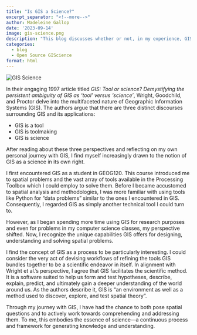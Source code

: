 ```yaml
---
title: "Is GIS a Science?"
excerpt_separator: "<!--more-->"
author: Madeleine Gallop
date: '2023-09-14'
image: gis-science.png
description: "This blog discusses whether or not, in my experience, GIS can be a science in its own right."
categories:
  - blog
  - Open Source GIScience
format: html
---
```


![GIS Science](https://github.com/madgallop/open-gis/blob/master/assets/images/gis-science.png?raw=true)

In their engaging 1997 article titled _GIS: Tool or science? Demystifying the persistent ambiguity of GIS as ‘tool’ versus ‘science’_, Wright, Goodchild, and Proctor delve into the multifaceted nature of Geographic Information Systems (GIS). The authors argue that there are three distinct discourses surrounding GIS and its applications: 

- GIS is a tool
- GIS is toolmaking
- GIS is science

After reading about these three perspectives and reflecting on my own personal journey with GIS, I find myself increasingly drawn to the notion of GIS as a science in its own right. 

I first encountered GIS as a student in GEOG120. This course introduced me to spatial problems and the vast array of tools available in the Processing Toolbox which I could employ to solve them. Before I became accustomed to spatial analysis and methodologies, I was more familiar with using tools like Python for “data problems” similar to the ones I encountered in GIS. Consequently, I regarded GIS as simply another technical tool I could turn to. 

However, as I began spending more time using GIS for research purposes and even for problems in my computer science classes, my perspective shifted. Now, I recognize the unique capabilities GIS offers for designing, understanding and solving spatial problems. 

I find the concept of GIS as a process to be particularly interesting. I could consider the very act of devising workflows of refining the tools GIS bundles together to be a scientific endeavor in itself. In alignment with Wright et al.’s perspective, I agree that GIS facilitates the scientific method. It is a software suited to help us form and test hypotheses, describe, explain, predict, and ultimately gain a deeper understanding of the world around us. As the authors describe it, GIS is “an environment as well as a method used to discover, explore, and test spatial theory”. 

Through my journey with GIS, I have had the chance to both pose spatial questions and to actively work towards comprehending and addressing them. To me, this embodies the essence of science—a continuous process and framework for generating knowledge and understanding.  